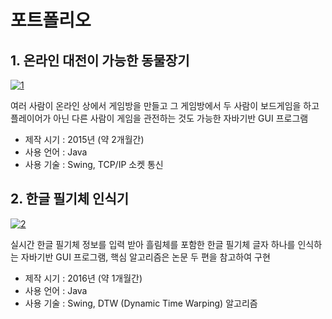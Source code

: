 # 포트폴리오

## 1. 온라인 대전이 가능한 동물장기
[![1](https://user-images.githubusercontent.com/83110819/131839150-504af6b2-fa7a-47af-b9ec-71915831d827.png)](https://github.com/tempo001/portfolio/tree/main/%EB%8F%99%EB%AC%BC%EC%9E%A5%EA%B8%B0)

여러 사람이 온라인 상에서 게임방을 만들고 그 게임방에서 두 사람이 보드게임을 하고 플레이어가 아닌 다른 사람이 게임을 관전하는 것도 가능한 자바기반 GUI 프로그램

* 제작 시기 : 2015년 (약 2개월간)
* 사용 언어 : Java
* 사용 기술 : Swing, TCP/IP 소켓 통신

## 2. 한글 필기체 인식기
[![2](https://user-images.githubusercontent.com/83110819/131841358-056a8eb5-8309-4c1e-b9f9-ef6d2aff4b9f.png)](https://github.com/tempo001/portfolio/tree/main/%ED%95%9C%EA%B8%80%20%ED%95%84%EA%B8%B0%EC%B2%B4%20%EC%9D%B8%EC%8B%9D%EA%B8%B0)

실시간 한글 필기체 정보를 입력 받아 흘림체를 포함한 한글 필기체 글자 하나를 인식하는 자바기반 GUI 프로그램, 핵심 알고리즘은 논문 두 편을 참고하여 구현

* 제작 시기 : 2016년 (약 1개월간)
* 사용 언어 : Java
* 사용 기술 : Swing, DTW (Dynamic Time Warping) 알고리즘
